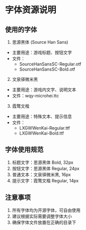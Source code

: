 # 字体资源说明

## 使用的字体
1. 思源黑体 (Source Han Sans)
- 主要用途：游戏标题、按钮文字
- 文件：
  - SourceHanSansSC-Regular.otf
  - SourceHanSansSC-Bold.otf

2. 文泉驿微米黑
- 主要用途：游戏内文字、说明文本
- 文件：wqy-microhei.ttc

3. 霞鹜文楷
- 主要用途：特殊文本、提示信息
- 文件：
  - LXGWWenKai-Regular.ttf
  - LXGWWenKai-Bold.ttf

## 字体使用规范
1. 标题文字：思源黑体 Bold, 32px
2. 按钮文字：思源黑体 Regular, 24px
3. 普通文本：文泉驿微米黑, 16px
4. 提示文字：霞鹜文楷 Regular, 14px

## 注意事项
1. 所有字体均为开源字体，可自由使用
2. 建议根据实际需要调整字体大小
3. 确保字体文件放置在正确的目录下